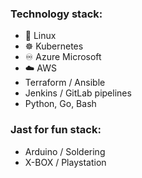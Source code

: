 ### Technology stack:
- 🐧  Linux
- ☸️ Kubernetes
- ♾️ Azure Microsoft
- ☁️ AWS
- Terraform / Ansible 
- Jenkins / GitLab pipelines
- Python, Go, Bash

### Jast for fun stack:
- Arduino / Soldering
- X-BOX / Playstation 
